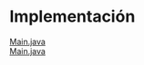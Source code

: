 <h1>Implementación</h1>

<a href="https://github.com/22030130/Numerical-Methods-/blob/InterpolacionCuadr%C3%A1tica/src/Paquete01/Main.java">Main.java</a></br>
<a href="https://github.com/22030130/Numerical-Methods-/blob/InterpolacionCuadr%C3%A1tica/src/Paquete01/Metodo.java">Main.java</a>
